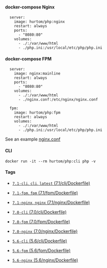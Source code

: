 #### docker-compose Nginx

```
  server:
    image: hurtom/php:nginx
    restart: always
    ports:
      - "8080:80"
    volumes:
      - ./:/var/www/html
      - ./php.ini:/usr/local/etc/php/php.ini
```

#### docker-compose FPM

```
  server:
    image: nginx:mainline
    restart: always
    ports:
      - "8080:80"
    volumes:
      - ./:/var/www/html
      - ./nginx.conf:/etc/nginx/nginx.conf

  fpm:
    image: hurtom/php:fpm
    restart: always
    volumes:
      - ./:/var/www/html
      - ./php.ini:/usr/local/etc/php/php.ini
```

See an example [nginx.conf](https://github.com/hurtom/php/blob/master/7.1/nginx/nginx.conf)

#### CLI

```
docker run -it --rm hurtom/php:cli php -v
```

#### Tags

* [`7.1-cli`, `cli`, `latest` (7.1/cli/Dockerfile)](https://github.com/hurtom/php/blob/master/7.1/cli/Dockerfile)
* [`7.1-fpm`, `fpm` (7.1/fpm/Dockerfile)](https://github.com/hurtom/php/blob/master/7.1/fpm/Dockerfile)
* [`7.1-nginx`, `nginx` (7.1/nginx/Dockerfile)](https://github.com/hurtom/php/blob/master/7.1/nginx/Dockerfile)

* [`7.0-cli` (7.0/cli/Dockerfile)](https://github.com/hurtom/php/blob/master/7.0/cli/Dockerfile)
* [`7.0-fpm` (7.0/fpm/Dockerfile)](https://github.com/hurtom/php/blob/master/7.0/fpm/Dockerfile)
* [`7.0-nginx` (7.0/nginx/Dockerfile)](https://github.com/hurtom/php/blob/master/7.0/nginx/Dockerfile)

* [`5.6-cli` (5.6/cli/Dockerfile)](https://github.com/hurtom/php/blob/master/5.6/cli/Dockerfile)
* [`5.6-fpm` (5.6/fpm/Dockerfile)](https://github.com/hurtom/php/blob/master/5.6/fpm/Dockerfile)
* [`5.6-nginx` (5.6/nginx/Dockerfile)](https://github.com/hurtom/php/blob/master/5.6/nginx/Dockerfile)
